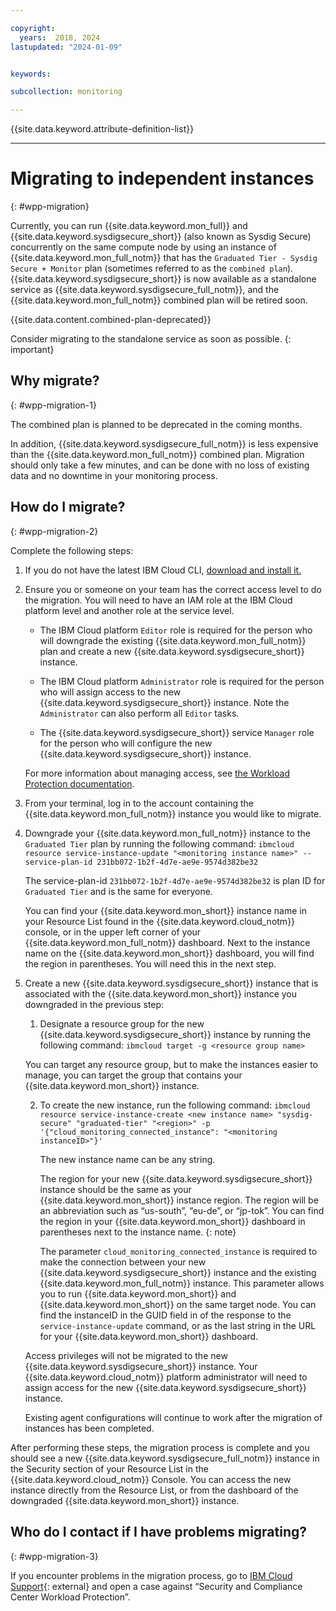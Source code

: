 ```yaml
---

copyright:
  years:  2018, 2024
lastupdated: "2024-01-09"


keywords:

subcollection: monitoring

---
```


{{site.data.keyword.attribute-definition-list}}

---

# Migrating to independent instances
{: #wpp-migration}

Currently, you can run {{site.data.keyword.mon_full}} and {{site.data.keyword.sysdigsecure_short}} (also known as Sysdig Secure) concurrently on the same compute node by using an instance of {{site.data.keyword.mon_full_notm}} that has the `Graduated Tier - Sysdig Secure + Monitor` plan (sometimes referred to as the `combined plan`). {{site.data.keyword.sysdigsecure_short}} is now available as a standalone service as {{site.data.keyword.sysdigsecure_full_notm}}, and the {{site.data.keyword.mon_full_notm}} combined plan will be retired soon.

{{site.data.content.combined-plan-deprecated}}

Consider migrating to the standalone service as soon as possible.
{: important}

## Why migrate?
{: #wpp-migration-1}

The combined plan is planned to be deprecated in the coming months.

In addition, {{site.data.keyword.sysdigsecure_full_notm}} is less expensive than the {{site.data.keyword.mon_full_notm}} combined plan. Migration should only take a few minutes, and can be done with no loss of existing data and no downtime in your monitoring process.

## How do I migrate?
{: #wpp-migration-2}

Complete the following steps:

1. If you do not have the latest IBM Cloud CLI, [download and install it.](/docs/cli?topic=cli-install-ibmcloud-cli)

2. Ensure you or someone on your team has the correct access level to do the migration. You will need to have an IAM role at the IBM Cloud platform level and another role at the service level.

    - The IBM Cloud platform `Editor` role is required for the person who will downgrade the existing {{site.data.keyword.mon_full_notm}} plan and create a new {{site.data.keyword.sysdigsecure_short}} instance.

    - The IBM Cloud platform `Administrator` role is required for the person who will assign access to the new {{site.data.keyword.sysdigsecure_short}} instance. Note the `Administrator` can also perform all `Editor` tasks.

    - The {{site.data.keyword.sysdigsecure_short}} service `Manager` role for the person who will configure the new {{site.data.keyword.sysdigsecure_short}} instance.

    For more information about managing access, see [the Workload Protection documentation](/docs/workload-protection?topic=workload-protection-getting-started).

3. From your terminal, log in to the account containing the {{site.data.keyword.mon_full_notm}} instance you would like to migrate.

4. Downgrade your {{site.data.keyword.mon_full_notm}} instance to the `Graduated Tier` plan by running the following command: `ibmcloud resource service-instance-update "<monitoring instance name>" --service-plan-id 231bb072-1b2f-4d7e-ae9e-9574d382be32`

   The service-plan-id `231bb072-1b2f-4d7e-ae9e-9574d382be32` is plan ID for `Graduated Tier` and is the same for everyone.

   You can find your {{site.data.keyword.mon_short}} instance name in your Resource List found in the {{site.data.keyword.cloud_notm}} console, or in the upper left corner of your {{site.data.keyword.mon_full_notm}} dashboard. Next to the instance name on the {{site.data.keyword.mon_short}} dashboard, you will find the region in parentheses. You will need this in the next step.

5. Create a new {{site.data.keyword.sysdigsecure_short}} instance that is associated with the {{site.data.keyword.mon_short}} instance you downgraded in the previous step:

    1. Designate a resource group for the new {{site.data.keyword.sysdigsecure_short}} instance by running the following command: `ibmcloud target -g <resource group name>`

      You can target any resource group, but to make the instances easier to manage, you can target the group that contains your {{site.data.keyword.mon_short}} instance.

    2. To create the new instance, run the following command: `ibmcloud resource service-instance-create <new instance name> "sysdig-secure" "graduated-tier" "<region>" -p '{"cloud_monitoring_connected_instance": "<monitoring instanceID>"}'`

       The new instance name can be any string.

       The region for your new {{site.data.keyword.sysdigsecure_short}} instance should be the same as your {{site.data.keyword.mon_short}} instance region. The region will be an abbreviation such as “us-south”, “eu-de”, or “jp-tok”. You can find the region in your {{site.data.keyword.mon_short}} dashboard in parentheses next to the instance name.
       {: note}

       The parameter `cloud_monitoring_connected_instance` is required to make the connection between your new {{site.data.keyword.sysdigsecure_short}} instance and the existing {{site.data.keyword.mon_full_notm}} instance. This parameter allows you to run {{site.data.keyword.mon_short}} and {{site.data.keyword.mon_short}} on the same target node. You can find the instanceID in the GUID field in of the response to the `service-instance-update` command, or as the last string in the URL for your {{site.data.keyword.mon_short}} dashboard.

    Access privileges will not be migrated to the new {{site.data.keyword.sysdigsecure_short}} instance. Your {{site.data.keyword.cloud_notm}} platform administrator will need to assign access for the new {{site.data.keyword.sysdigsecure_short}} instance.

    Existing agent configurations will continue to work after the migration of instances has been completed.

After performing these steps, the migration process is complete and you should see a new {{site.data.keyword.sysdigsecure_full_notm}} instance in the Security
section of your Resource List in the {{site.data.keyword.cloud_notm}} Console. You can access the new instance directly from the Resource List, or from the dashboard of the downgraded {{site.data.keyword.mon_short}} instance.

## Who do I contact if I have problems migrating?
{: #wpp-migration-3}

If you encounter problems in the migration process, go to [IBM Cloud Support](https://cloud.ibm.com/login?redirect=%2Funifiedsupport%2Fsupportcenter){: external} and open a case against “Security and Compliance Center Workload Protection”.
